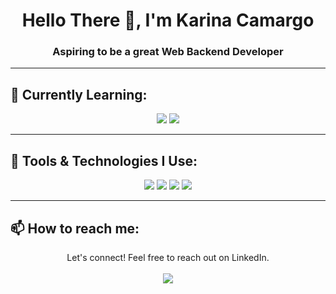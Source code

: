 <h1 align="center">Hello There 👋, I'm Karina Camargo</h1>
<h3 align="center">Aspiring to be a great Web Backend Developer</h3>

---

## 🌱 Currently Learning:

<p align="center">
  <img src="https://img.shields.io/badge/Python-000?style=for-the-badge&logo=python" />
  <img src="https://img.shields.io/badge/MySQL-000?style=for-the-badge&logo=mysql" />
</p>

---

## 🚀 Tools & Technologies I Use:

<p align="center">
  <img src="https://img.shields.io/badge/Git-000?style=for-the-badge&logo=git" />
  <img src="https://img.shields.io/badge/GitHub-000?style=for-the-badge&logo=github" />
  <img src="https://img.shields.io/badge/VSCode-000?style=for-the-badge&logo=visualstudiocode" />
  <img src="https://img.shields.io/badge/Windows-000?style=for-the-badge&logo=windows" />
</p>

---

## 📫 How to reach me:

<p align="center">
  Let's connect! Feel free to reach out on LinkedIn.  
  <br><br>
  <a href="https://www.linkedin.com/in/karinacamargo/">
    <img src="https://img.shields.io/badge/LinkedIn-000?style=for-the-badge&logo=linkedin&logoColor=0E76A8" />
  </a>
</p>
